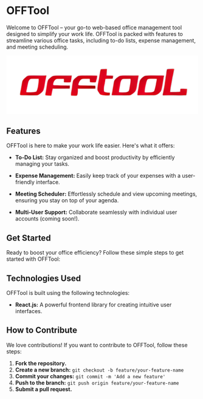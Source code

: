 # OFFTool

Welcome to OFFTool – your go-to web-based office management tool designed to simplify your work life. OFFTool is packed with features to streamline various office tasks, including to-do lists, expense management, and meeting scheduling.

![OFFTool Logo](src/assets/offtool_old.png)


## Features

OFFTool is here to make your work life easier. Here's what it offers:

- **To-Do List:** Stay organized and boost productivity by efficiently managing your tasks.

- **Expense Management:** Easily keep track of your expenses with a user-friendly interface.

- **Meeting Scheduler:** Effortlessly schedule and view upcoming meetings, ensuring you stay on top of your agenda.

- **Multi-User Support:** Collaborate seamlessly with individual user accounts (coming soon!).

## Get Started

Ready to boost your office efficiency? Follow these simple steps to get started with OFFTool:


## Technologies Used

OFFTool is built using the following technologies:

- **React.js:** A powerful frontend library for creating intuitive user interfaces.

## How to Contribute

We love contributions! If you want to contribute to OFFTool, follow these steps:

1. **Fork the repository.**
2. **Create a new branch:** `git checkout -b feature/your-feature-name`
3. **Commit your changes:** `git commit -m 'Add a new feature'`
4. **Push to the branch:** `git push origin feature/your-feature-name`
5. **Submit a pull request.**


